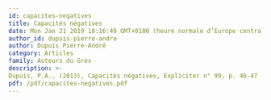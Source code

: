 ```yaml
---
id: capacites-negatives
title: Capacités négatives
date: Mon Jan 21 2019 10:16:49 GMT+0100 (heure normale d’Europe centrale)
author_id: dupuis-pierre-andre
author: Dupuis Pierre-André
category: Articles
family: Auteurs du Grex
description: >-
Dupuis, P.A., (2013), Capacités négatives, Expliciter n° 99, p. 46-47 
pdf: /pdf/capacites-negatives.pdf
---
```

